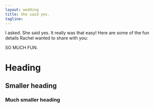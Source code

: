 ```yaml
---
layout: wedding
title: She said yes.
tagline:
---
```


I asked. She said yes. It really was that easy!  Here are some of the 
fun details Rachel wanted to share with you:

SO MUCH FUN.

# Heading

## Smaller heading

### Much smaller heading

